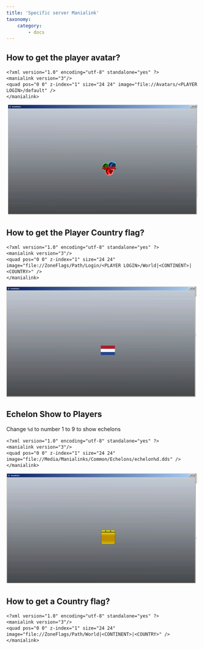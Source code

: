 ```yaml
---
title: 'Specific server Manialink'
taxonomy:
    category:
        - docs
---
```


## How to get the player avatar?

```
<?xml version="1.0" encoding="utf-8" standalone="yes" ?>
<manialink version="3"/>
<quad pos="0 0" z-index="1" size="24 24" image="file://Avatars/<PLAYER LOGIN>/default" />
</manialink>
```
![](player_avatar.jpg)

## How to get the Player Country flag?

```
<?xml version="1.0" encoding="utf-8" standalone="yes" ?>
<manialink version="3"/>
<quad pos="0 0" z-index="1" size="24 24" image="file://ZoneFlags/Path/Login/<PLAYER LOGIN>/World|<CONTINENT>|<COUNTRY>" />
</manialink>
```
![](player_country.jpg)

## Echelon Show to Players

Change `%d` to number 1 to 9 to show echelons

```
<?xml version="1.0" encoding="utf-8" standalone="yes" ?>
<manialink version="3"/>
<quad pos="0 0" z-index="1" size="24 24" image="file://Media/Manialinks/Common/Echelons/echelon%d.dds" />
</manialink>
```
![](player_echelon.jpg)

## How to get a Country flag?

```
<?xml version="1.0" encoding="utf-8" standalone="yes" ?>
<manialink version="3"/>
<quad pos="0 0" z-index="1" size="24 24" image="file://ZoneFlags/Path/World|<CONTINENT>|<COUNTRY>" />
</manialink>
```